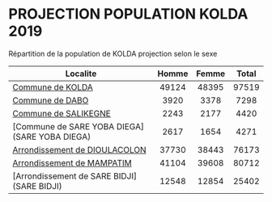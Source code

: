 # PROJECTION POPULATION KOLDA 2019
	
Répartition de la population de KOLDA projection selon le sexe
	
| Localite  | Homme | Femme | Total |
| --------- |:-----:|:-----:|:-----:|
| [Commune de KOLDA](KOLDA) | 49124 | 48395 | 97519 |
| [Commune de DABO](DABO) | 3920 | 3378 | 7298 |
| [Commune de SALIKEGNE](SALIKEGNE) | 2243 | 2177 | 4420 |
| [Commune de SARE YOBA DIEGA](SARE YOBA DIEGA) | 2617 | 1654 | 4271 |
| [Arrondissement de DIOULACOLON](DIOULACOLON) | 37730 | 38443 | 76173 |
| [Arrondissement de MAMPATIM](MAMPATIM) | 41104 | 39608 | 80712 |
| [Arrondissement de SARE BIDJI](SARE BIDJI) | 12548 | 12854 | 25402 |
